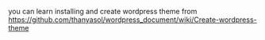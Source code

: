 you can learn installing and create wordpress theme from 
https://github.com/thanyasol/wordpress_document/wiki/Create-wordpress-theme
